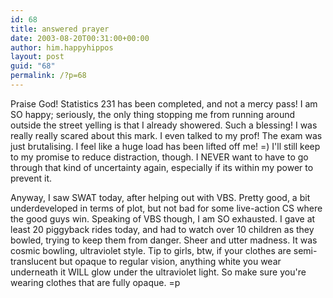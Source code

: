 ```yaml
---
id: 68
title: answered prayer
date: 2003-08-20T00:31:00+00:00
author: him.happyhippos
layout: post
guid: "68"
permalink: /?p=68
---
```

Praise God! Statistics 231 has been completed, and not a mercy pass! I am SO happy; seriously, the only thing stopping me from running around outside the street yelling is that I already showered. Such a blessing! I was really really scared about this mark. I even talked to my prof! The exam was just brutalising. I feel like a huge load has been lifted off me! =) I'll still keep to my promise to reduce distraction, though. I NEVER want to have to go through that kind of uncertainty again, especially if its within my power to prevent it. 

Anyway, I saw SWAT today, after helping out with VBS. Pretty good, a bit underdeveloped in terms of plot, but not bad for some live-action CS where the good guys win. Speaking of VBS though, I am SO exhausted. I gave at least 20 piggyback rides today, and had to watch over 10 children as they bowled, trying to keep them from danger. Sheer and utter madness. It was cosmic bowling, ultraviolet style. Tip to girls, btw, if your clothes are semi-translucent but opaque to regular vision, anything white you wear underneath it WILL glow under the ultraviolet light. So make sure you're wearing clothes that are fully opaque. =p